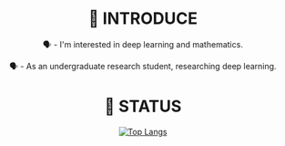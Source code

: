 <div align="center">

  <h1>👀 INTRODUCE</h1>
  <p color='white' data-ke-size="size20" >🗣️ - I'm interested in deep learning and mathematics.</p>
  <p color='white' data-ke-size="size20" >🗣️ - As an undergraduate research student, researching deep learning.</p>
  <h1>👀 STATUS</h1>
  
  [![Top Langs](https://github-readme-stats.vercel.app/api/top-langs/?username=kmmugyum&layout=compact&theme=tokyonight)](https://github.com/kmmugyum/github-readme-stats)
  
</div>
